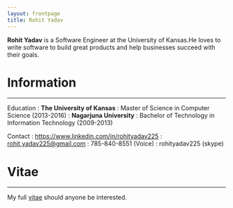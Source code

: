 ```yaml
---
layout: frontpage
title: Rohit Yadav
---
```


**Rohit Yadav** is a Software Engineer at the University of Kansas.He loves to write software to build great products and help businesses succeed with their goals.

# Information

-----
Education
: **The University of Kansas**
: Master of Science in Computer Science (2013-2016)
: **Nagarjuna University**
: Bachelor of Technology in Information Technology (2009-2013)

Contact
: https://www.linkedin.com/in/rohityadav225
: rohit.yadav225@gmail.com
: 785-840-8551 (Voice)
: rohityadav225 (skype)

# Vitae
----

My full [vitae](resources/Rohit_Yadav_Updated.pdf) should anyone be
interested.
